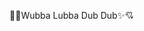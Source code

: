 🌈🦄Wubba Lubba Dub Dub✨💘

<!---
ElTioCrack/ElTioCrack is a ✨ special ✨ repository because its `README.md` (this file) appears on your GitHub profile.
You can click the Preview link to take a look at your changes.
--->
